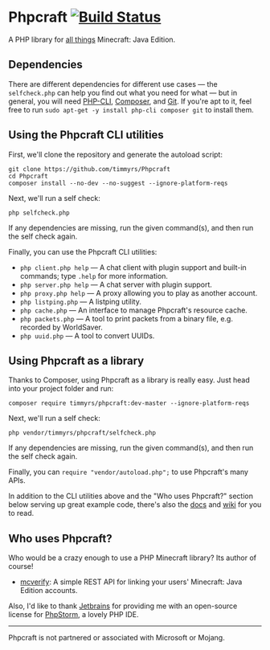 # Phpcraft [![Build Status](https://travis-ci.org/timmyrs/Phpcraft.svg?branch=master)](https://travis-ci.org/timmyrs/Phpcraft)

A PHP library for [all things](https://phpcraft.de/docs/inherits.html) Minecraft: Java Edition.

## Dependencies

There are different dependencies for different use cases — the `selfcheck.php` can help you find out what you need for what — but in general, you will need [PHP-CLI](https://www.php.net/downloads.php), [Composer](https://getcomposer.org/download/), and [Git](https://git-scm.com/downloads).
If you're apt to it, feel free to run `sudo apt-get -y install php-cli composer git` to install them.

## Using the Phpcraft CLI utilities

First, we'll clone the repository and generate the autoload script:

    git clone https://github.com/timmyrs/Phpcraft
    cd Phpcraft
    composer install --no-dev --no-suggest --ignore-platform-reqs

Next, we'll run a self check:

    php selfcheck.php

If any dependencies are missing, run the given command(s), and then run the self check again.

Finally, you can use the Phpcraft CLI utilities:

- `php client.php help` — A chat client with plugin support and built-in commands; type `.help` for more information.
- `php server.php help` — A chat server with plugin support.
- `php proxy.php help` — A proxy allowing you to play as another account.
- `php listping.php` — A listping utility.
- `php cache.php` — An interface to manage Phpcraft's resource cache.
- `php packets.php` — A tool to print packets from a binary file, e.g. recorded by WorldSaver.
- `php uuid.php` — A tool to convert UUIDs.

## Using Phpcraft as a library

Thanks to Composer, using Phpcraft as a library is really easy. Just head into your project folder and run:

    composer require timmyrs/phpcraft:dev-master --ignore-platform-reqs

Next, we'll run a self check:

    php vendor/timmyrs/phpcraft/selfcheck.php

If any dependencies are missing, run the given command(s), and then run the self check again.

Finally, you can `require "vendor/autoload.php";` to use Phpcraft's many APIs.

In addition to the CLI utilities above and the "Who uses Phpcraft?" section below serving up great example code, there's also the [docs](https://phpcraft.de/docs/index.html) and [wiki](https://github.com/timmyrs/Phpcraft/wiki) for you to read.

## Who uses Phpcraft?

Who would be a crazy enough to use a PHP Minecraft library? Its author of course!

- [mcverify](https://github.com/timmyrs/mcverify): A simple REST API for linking your users' Minecraft: Java Edition accounts.

Also, I'd like to thank [Jetbrains](https://www.jetbrains.com/?from=Phpcraft) for providing me with an open-source license for [PhpStorm](https://www.jetbrains.com/phpstorm/?from=Phpcraft), a lovely PHP IDE.

---

Phpcraft is not partnered or associated with Microsoft or Mojang.
